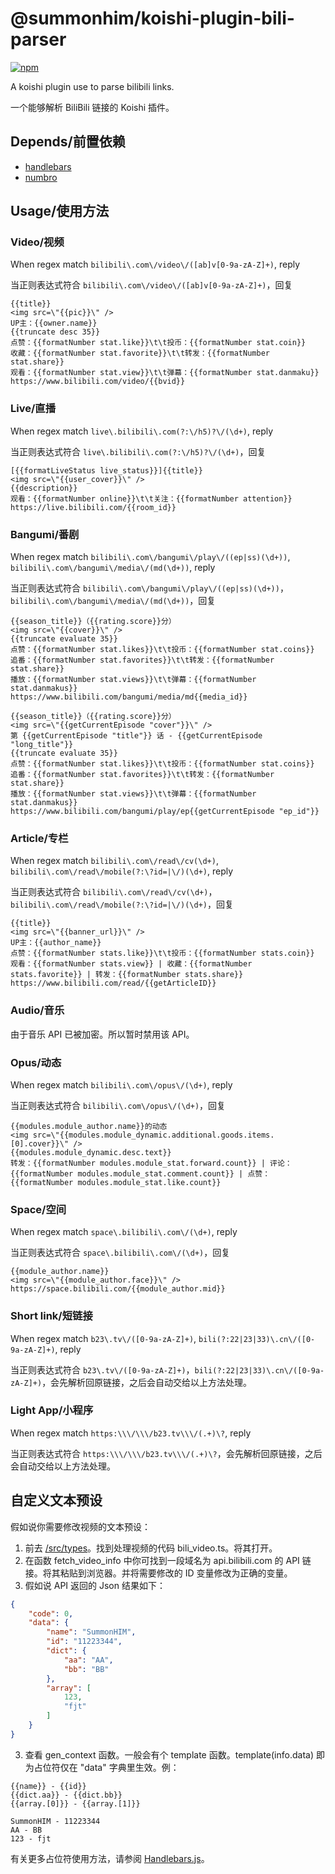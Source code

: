 # @summonhim/koishi-plugin-bili-parser

[![npm](https://img.shields.io/npm/v/@summonhim/koishi-plugin-bili-parser?style=flat-square)](https://www.npmjs.com/package/@summonhim/koishi-plugin-bili-parser)

A koishi plugin use to parse bilibili links.

一个能够解析 BiliBili 链接的 Koishi 插件。

## Depends/前置依赖

- [handlebars](https://handlebarsjs.com/)
- [numbro](https://numbrojs.com/)

## Usage/使用方法
### Video/视频
When regex match `bilibili\.com\/video\/([ab]v[0-9a-zA-Z]+)`, reply

当正则表达式符合 `bilibili\.com\/video\/([ab]v[0-9a-zA-Z]+)`，回复

```
{{title}}
<img src=\"{{pic}}\" />
UP主：{{owner.name}}
{{truncate desc 35}}
点赞：{{formatNumber stat.like}}\t\t投币：{{formatNumber stat.coin}}
收藏：{{formatNumber stat.favorite}}\t\t转发：{{formatNumber stat.share}}
观看：{{formatNumber stat.view}}\t\t弹幕：{{formatNumber stat.danmaku}}
https://www.bilibili.com/video/{{bvid}}
```

### Live/直播
When regex match `live\.bilibili\.com(?:\/h5)?\/(\d+)`, reply

当正则表达式符合 `live\.bilibili\.com(?:\/h5)?\/(\d+)`，回复

```
[{{formatLiveStatus live_status}}]{{title}}
<img src=\"{{user_cover}}\" />
{{description}}
观看：{{formatNumber online}}\t\t关注：{{formatNumber attention}}
https://live.bilibili.com/{{room_id}}
```

### Bangumi/番剧
When regex match `bilibili\.com\/bangumi\/play\/((ep|ss)(\d+))`, `bilibili\.com\/bangumi\/media\/(md(\d+))`, reply

当正则表达式符合 `bilibili\.com\/bangumi\/play\/((ep|ss)(\d+))`，`bilibili\.com\/bangumi\/media\/(md(\d+))`，回复

```
{{season_title}}（{{rating.score}}分）
<img src=\"{{cover}}\" />
{{truncate evaluate 35}}
点赞：{{formatNumber stat.likes}}\t\t投币：{{formatNumber stat.coins}}
追番：{{formatNumber stat.favorites}}\t\t转发：{{formatNumber stat.share}}
播放：{{formatNumber stat.views}}\t\t弹幕：{{formatNumber stat.danmakus}}
https://www.bilibili.com/bangumi/media/md{{media_id}}
```

```
{{season_title}}（{{rating.score}}分）
<img src=\"{{getCurrentEpisode "cover"}}\" />
第 {{getCurrentEpisode "title"}} 话 - {{getCurrentEpisode "long_title"}}
{{truncate evaluate 35}}
点赞：{{formatNumber stat.likes}}\t\t投币：{{formatNumber stat.coins}}
追番：{{formatNumber stat.favorites}}\t\t转发：{{formatNumber stat.share}}
播放：{{formatNumber stat.views}}\t\t弹幕：{{formatNumber stat.danmakus}}
https://www.bilibili.com/bangumi/play/ep{{getCurrentEpisode "ep_id"}}
```

### Article/专栏
When regex match `bilibili\.com\/read\/cv(\d+)`, `bilibili\.com\/read\/mobile(?:\?id=|\/)(\d+)`, reply

当正则表达式符合 `bilibili\.com\/read\/cv(\d+)`，`bilibili\.com\/read\/mobile(?:\?id=|\/)(\d+)`，回复

```
{{title}}
<img src=\"{{banner_url}}\" />
UP主：{{author_name}}
点赞：{{formatNumber stats.like}}\t\t投币：{{formatNumber stats.coin}}
观看：{{formatNumber stats.view}} | 收藏：{{formatNumber stats.favorite}} | 转发：{{formatNumber stats.share}}
https://www.bilibili.com/read/{{getArticleID}}
```

### Audio/音乐

由于音乐 API 已被加密。所以暂时禁用该 API。

### Opus/动态
When regex match `bilibili\.com\/opus\/(\d+)`, reply

当正则表达式符合 `bilibili\.com\/opus\/(\d+)`，回复

```
{{modules.module_author.name}}的动态
<img src=\"{{modules.module_dynamic.additional.goods.items.[0].cover}}\" />
{{modules.module_dynamic.desc.text}}
转发：{{formatNumber modules.module_stat.forward.count}} | 评论：{{formatNumber modules.module_stat.comment.count}} | 点赞：{{formatNumber modules.module_stat.like.count}}
```

### Space/空间
When regex match `space\.bilibili\.com\/(\d+)`, reply

当正则表达式符合 `space\.bilibili\.com\/(\d+)`，回复

```
{{module_author.name}}
<img src=\"{{module_author.face}}\" />
https://space.bilibili.com/{{module_author.mid}}
```

### Short link/短链接
When regex match `b23\.tv\/([0-9a-zA-Z]+)`, `bili(?:22|23|33)\.cn\/([0-9a-zA-Z]+)`, reply

当正则表达式符合 `b23\.tv\/([0-9a-zA-Z]+)`，`bili(?:22|23|33)\.cn\/([0-9a-zA-Z]+)`，会先解析回原链接，之后会自动交给以上方法处理。

### Light App/小程序
When regex match `https:\\\/\\\/b23.tv\\\/(.+)\?`, reply

当正则表达式符合 `https:\\\/\\\/b23.tv\\\/(.+)\?`，会先解析回原链接，之后会自动交给以上方法处理。

## 自定义文本预设

假如说你需要修改视频的文本预设：

1. 前去 [/src/types](/src/types)。找到处理视频的代码 bili_video.ts。将其打开。
2. 在函数 fetch_video_info 中你可找到一段域名为 api.bilibili.com 的 API 链接。将其粘贴到浏览器。并将需要修改的 ID 变量修改为正确的变量。
3. 假如说 API 返回的 Json 结果如下：
```Json
{
    "code": 0,
    "data": {
        "name": "SummonHIM",
        "id": "11223344",
        "dict": {
            "aa": "AA",
            "bb": "BB"
        },
        "array": [
            123,
            "fjt"
        ]
    }
}
```
3. 查看 gen_context 函数。一般会有个 template 函数。template(info.data) 即为占位符仅在 "data" 字典里生效。例：
```
{{name}} - {{id}}
{{dict.aa}} - {{dict.bb}}
{{array.[0]}} - {{array.[1]}}
```

```
SummonHIM - 11223344
AA - BB
123 - fjt
```

有关更多占位符使用方法，请参阅 [Handlebars.js](https://handlebarsjs.com/)。